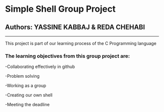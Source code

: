 # Simple Shell Group Project
## Authors: YASSINE KABBAJ & REDA CHEHABI
------------------------------------------------
This project is part of our learning process of the C Programming language

### The learning objectives from this group project are:

-Collaborating effectively in github

-Problem solving

-Working as a group

-Creating our own shell

-Meeting the deadline
